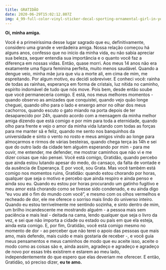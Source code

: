 ```yaml
---
title: GRATIDÃO
date: 2020-06-29T15:02:12.807Z
img: 4_99-full-color-vinyl-sticker-decal-sporting-ornamental-girl-in-yoga-asanas-ebay-home-garden.jpg
---
```

<!--StartFragment-->

**Oi, minha amiga.**

Você é a primeiríssima desse lugar sagrado que eu, definitivamente, considero uma grande e verdadeira amiga. Nossa relação começou há alguns anos, confesso que no início da minha vida, eu não sabia apreciar sua beleza, sequer entendia sua importância e o quanto você faz a diferença em nossas vidas. Então, quase morri. Aos meus 14 anos não era exatamente uma figura feminina perfeita, muito menos saudável. Quando a dengue veio, minha mãe jura que viu a morte ali, em cima de mim, me espreitando. Por algum motivo, eu decidi sobreviver. E conheci você: rainha de todas as rainhas, esperança em forma de cristais, luz nítida no caminho, espírito indomável de tudo que nós move. Pois bem, desde então soube que você permaneceria comigo. E está, nos meus melhores momentos - quando observo as amizades que conquistei, quando vejo quão longe cheguei, quando olho para o lado e enxergo amor no olhar dos meus cachorros, quando escuto o gato miando na porta depois de ter desaparecido por 24h, quando acordo com a mensagem da minha melhor amiga dizendo que está comigo e por mim para toda a eternidade, quando olho para frente e vejo o amor da minha vida lutando com todas as forças para me manter sã e feliz, quando me sento nos banquinhos da universidade e sinto o vento no rosto e meus amigos vindo ao longe para almoçarmos e rirmos de várias besteiras, quando chega terça às 14h e sei que do outro lado da cidade tem alguém esperando por mim - para me ouvir, me entender, me defender, me mostrar caminhos que não vi e me dizer coisas que não pensei. Você está comigo, Gratidão, quando percebo que ainda estou lutando apesar do medo, do cansaço, da falta de vontade e da ausência de Esperança. E por você, sou Grata. Mas você também está comigo nos momentos ruins, Gratidão: quando estou chorando por horas, qualquer que seja o motivo e percebo que ainda respiro e ainda penso e ainda sou eu. Quando eu estou por horas procurando um gatinho fugitivo e meu amor está chorando como se tivesse sido condenado, e eu ainda digo “eu vou até o fim do mundo com você”, e mesmo com os olhos vermelhos e recheado de dor, ele me oferece o sorriso mais lindo do universo inteiro. Quando eu estou terrivelmente me sentindo sozinha, e sinto dentro de mim, um brilho incandescente me mostrando alguém - a pessoa mais sem paciência e mais leal - deitada na cama, lendo qualquer que seja o livro da vez, e sei que não importa a cidade ou estado ou país em que ela esteja, ainda esta comigo. E, por fim, Gratidão, você está comigo mesmo no momento de dor - ao perceber que não terei o apoio das pessoas que mais amo, mais defendo, mais cuido e mais gostaria de receber -, e você guia meus pensamentos e meus caminhos de modo que eu aceite isso, aceite o modo como as coisas são e, ainda assim, agradeço e agradeço e agradeço de novo por essas três existirem e estarem ao meu lado, independentemente do que espero que elas deveriam me oferecer. E então, Gratidão, só preciso dizer, **eu te amo.**



<!--EndFragment-->